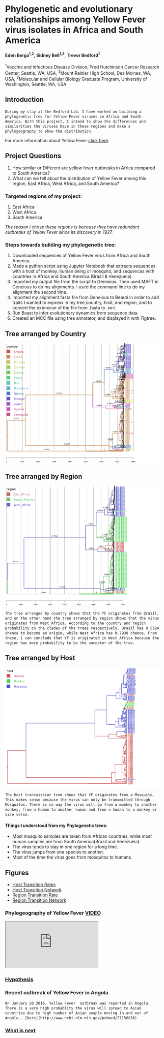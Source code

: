 # Phylogenetic and evolutionary relationships among Yellow Fever virus isolates in Africa and South America

#### Eden Berga<sup>1,2</sup>, Sidney Bell<sup>1,3</sup>, Trevor Bedford<sup>1</sup>

<sup>1</sup>Vaccine and Infectious Disease Division, Fred Hutchinson Cancer Research Center, Seattle, WA, USA, <sup>2</sup>Mount Rainier High School, Des Moines, WA, USA, <sup>3</sup>Molecular and Cellular Biology Graduate Program, University of Washington, Seattle, WA, USA

## Introduction

	During my stay at the Bedford Lab, I have worked on building a phylogenetic tree for Yellow Fever viruses in Africa and South America. With this project, I intend to show the differences and similarities the viruses have in these regions and make a phylogeography to show the distribution.

For more information about Yellow Fever [click here](links/first.md).

## Project Questions

1.  How similar or Different are yellow fever outbreaks in Africa compared to South America?
2.  What can we tell about the distribution of Yellow Fever among this region, East Africa, West Africa, and South America?

### Targeted regions of my project:

1. East Africa 
2. West Africa
3. South America

_The reason I chose these regions is because they have redundant outbreaks of Yellow Fever since its discovery in 1927._

### Steps towards building my phylogenetic tree:

1.    Downloaded sequences of Yellow Fever virus from Africa and South America.
2.    Made a python script using Jupyter Notebook that extracts sequences with a host of monkey, human being or mosquito, and 	    sequences with countries in Africa and South America (Brazil & Venezuela).
3.    Imported my output file from the script to Geneious. Then used MAFT in Geneious to do my alignments. I used the command        	   line to do my alignment the second time.
4.    Imported my alignment.fasta file from Geneious to Beauti in order to add traits I wanted to express in my tree,country, 	    host, and region, and to convert the extension of the file from .fasta to .xml.
5.    Run Beast to infer evolutionary dynamics from sequence data.
6.    Created an MCC file using tree annotator, and displayed it with Figtree.
## Tree arranged by Country

![](figures/countrytree.png)

## Tree arranged by Region

![](figures/Regiontree.png)

	The tree arranged by country shows that the YF originates from Brazil, and on the other hand the tree arranged by region shows that the virus originates from West Africa. According to the country and region probability on the clades of the trees respectively, Brazil has 0.5324 chance to become an origin, while West Africa has 0.7938 chance. From these, I can conclude that YF is originated in West Africa because the region has more probability to be the ancestor of the tree.

## Tree arranged by Host

![](figures/Host.png)

	The host transmission tree shows that YF originates from a Mosquito. This makes sense because the virus can only be transmitted through Mosquitos. There is no way the virus will go from a monkey to another monkey, from a human to another human and from a human to a monkey or vise verse.

#### Things I understood from my Phylogenetic trees:
*   Most mosquito samples are taken from African countries, while most human samples are from South America(Brazil and 	Venezuela).
*  The virus tends to stay in one region for a long time.
*  The virus jumps from one species to another.
* Most of the time the virus goes from mosquitos to humans.
## Figures

* [Host Transition Rates](figures/yf_host_bf.png)
* [Host Transition Network](figures/yf_host_network.png)
* [Region Transition Rate](figures/yf_region_bf.png)
* [Region Transition Network](figures/yf_region_network.png)

### Phylogeography of Yellow Fever [VIDEO](https://www.youtube.com/watch?v=lEQfEna10jc)

<div class="embed-responsive embed-responsive-16by9">
	<iframe class="embed-responsive-item" src="http://www.youtube.com/embed/lEQfEna10jc"></iframe>
</div>

### [Hypothesis](links/result.md)

### Recent outbreak of Yellow Fever in Angola

	On January 20 2016, Yellow Fever  outbreak was reported in Angola. There is a very high probablity the virus will spread to Asian countries due to high number of Asian people moving in and out of Angola...[here](http://www.ncbi.nlm.nih.gov/pubmed/27156836)

### [What is next](links/next.md)

